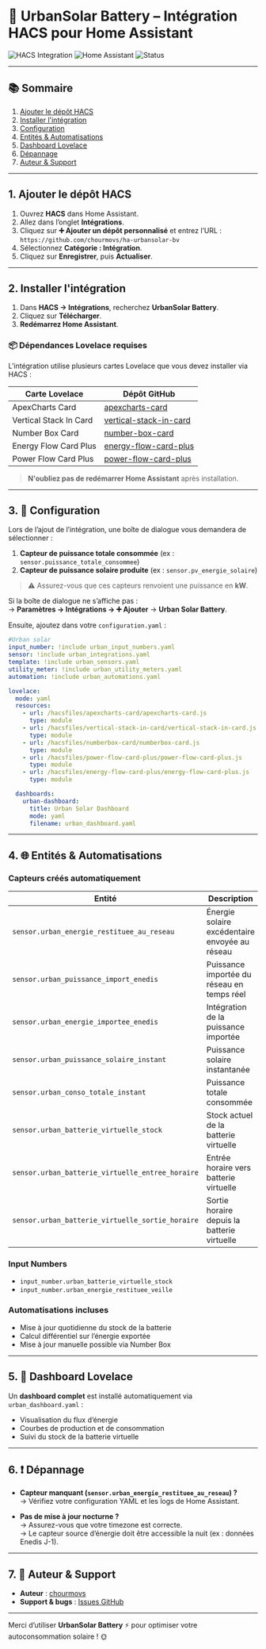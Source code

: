 # 🔋 UrbanSolar Battery – Intégration HACS pour Home Assistant

![HACS Integration](https://img.shields.io/badge/HACS-Integration-blue?logo=home-assistant)
![Home Assistant](https://img.shields.io/badge/Compatible-Home%20Assistant-41BDF5?logo=home-assistant)
![Status](https://img.shields.io/badge/Status-Stable-brightgreen)

---

## 📚 Sommaire

1. [Ajouter le dépôt HACS](#1-ajouter-le-dépôt-hacs)  
2. [Installer l'intégration](#2-installer-lintégration)  
3. [Configuration](#3-configuration)  
4. [Entités & Automatisations](#4-entités--automatisations)  
5. [Dashboard Lovelace](#5-dashboard-lovelace)  
6. [Dépannage](#6-dépannage)  
7. [Auteur & Support](#7-auteur--support)

---

## 1. Ajouter le dépôt HACS

1. Ouvrez **HACS** dans Home Assistant.  
2. Allez dans l’onglet **Intégrations**.  
3. Cliquez sur **➕ Ajouter un dépôt personnalisé** et entrez l’URL :  
   `https://github.com/chourmovs/ha-urbansolar-bv`  
4. Sélectionnez **Catégorie : Intégration**.  
5. Cliquez sur **Enregistrer**, puis **Actualiser**.

---

## 2. Installer l'intégration

1. Dans **HACS → Intégrations**, recherchez **UrbanSolar Battery**.  
2. Cliquez sur **Télécharger**.  
3. **Redémarrez Home Assistant**.

### 📦 Dépendances Lovelace requises

L’intégration utilise plusieurs cartes Lovelace que vous devez installer via HACS :

| Carte Lovelace              | Dépôt GitHub                                                   |
|----------------------------|----------------------------------------------------------------|
| ApexCharts Card            | [apexcharts-card](https://github.com/RomRider/apexcharts-card) |
| Vertical Stack In Card     | [vertical-stack-in-card](https://github.com/custom-cards/vertical-stack-in-card) |
| Number Box Card            | [number-box-card](https://github.com/custom-cards/number-box-card) |
| Energy Flow Card Plus      | [energy-flow-card-plus](https://github.com/flixlix/energy-flow-card-plus) |
| Power Flow Card Plus       | [power-flow-card-plus](https://github.com/flixlix/power-flow-card-plus) |

> **N'oubliez pas de redémarrer Home Assistant** après installation.

---

## 3. 🔧 Configuration

Lors de l’ajout de l’intégration, une boîte de dialogue vous demandera de sélectionner :

1. **Capteur de puissance totale consommée** (ex : `sensor.puissance_totale_consommee`)  
2. **Capteur de puissance solaire produite** (ex : `sensor.pv_energie_solaire`)

> ⚠️ Assurez-vous que ces capteurs renvoient une puissance en **kW**.

Si la boîte de dialogue ne s’affiche pas :  
→ **Paramètres → Intégrations → ➕ Ajouter** → **Urban Solar Battery**.

Ensuite, ajoutez dans votre `configuration.yaml` :

```yaml
#Urban solar
input_number: !include urban_input_numbers.yaml
sensor: !include urban_integrations.yaml
template: !include urban_sensors.yaml
utility_meter: !include urban_utility_meters.yaml
automation: !include urban_automations.yaml

lovelace:
  mode: yaml
  resources:
    - url: /hacsfiles/apexcharts-card/apexcharts-card.js
      type: module
    - url: /hacsfiles/vertical-stack-in-card/vertical-stack-in-card.js
      type: module
    - url: /hacsfiles/numberbox-card/numberbox-card.js
      type: module
    - url: /hacsfiles/power-flow-card-plus/power-flow-card-plus.js
      type: module
    - url: /hacsfiles/energy-flow-card-plus/energy-flow-card-plus.js
      type: module

  dashboards:
    urban-dashboard:
      title: Urban Solar Dashboard
      mode: yaml
      filename: urban_dashboard.yaml
```

---

## 4. 🌐 Entités & Automatisations

### Capteurs créés automatiquement

| Entité | Description |
|--------|-------------|
| `sensor.urban_energie_restituee_au_reseau` | Énergie solaire excédentaire envoyée au réseau |
| `sensor.urban_puissance_import_enedis` | Puissance importée du réseau en temps réel |
| `sensor.urban_energie_importee_enedis` | Intégration de la puissance importée |
| `sensor.urban_puissance_solaire_instant` | Puissance solaire instantanée |
| `sensor.urban_conso_totale_instant` | Puissance totale consommée |
| `sensor.urban_batterie_virtuelle_stock` | Stock actuel de la batterie virtuelle |
| `sensor.urban_batterie_virtuelle_entree_horaire` | Entrée horaire vers batterie virtuelle |
| `sensor.urban_batterie_virtuelle_sortie_horaire` | Sortie horaire depuis la batterie virtuelle |

### Input Numbers

- `input_number.urban_batterie_virtuelle_stock`
- `input_number.urban_energie_restituee_veille`

### Automatisations incluses

- Mise à jour quotidienne du stock de la batterie
- Calcul différentiel sur l’énergie exportée
- Mise à jour manuelle possible via Number Box

---

## 5. 🎨 Dashboard Lovelace

Un **dashboard complet** est installé automatiquement via `urban_dashboard.yaml` :  
- Visualisation du flux d’énergie  
- Courbes de production et de consommation  
- Suivi du stock de la batterie virtuelle

---

## 6. ❗ Dépannage

- **Capteur manquant (`sensor.urban_energie_restituee_au_reseau`) ?**  
  → Vérifiez votre configuration YAML et les logs de Home Assistant.

- **Pas de mise à jour nocturne ?**  
  → Assurez-vous que votre timezone est correcte.  
  → Le capteur source d’énergie doit être accessible la nuit (ex : données Enedis J-1).

---

## 7. 📝 Auteur & Support

- **Auteur** : [chourmovs](https://github.com/chourmovs)  
- **Support & bugs** : [Issues GitHub](https://github.com/chourmovs/ha-urbansolar-bv/issues)

---

Merci d’utiliser **UrbanSolar Battery** ⚡️ pour optimiser votre autoconsommation solaire ! 🌞
